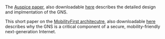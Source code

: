 The [Auspice paper](http://dl.acm.org/citation.cfm?id=2626331), also downloadable 
[here](http://people.cs.umass.edu/~arun/papers/auspice.pdf) describes the detailed design and implmentation of the GNS.

This short paper on the [MobilityFirst architecutre](http://www.sigcomm.org/ccr/papers/2014/July/0000000.0000011), also downloadable 
[here](https://www.cics.umass.edu/~arun/papers/MF-CCR.pdf) describes why the GNS is a critical component of a secure, 
mobility-friendly next-generation Internet.

